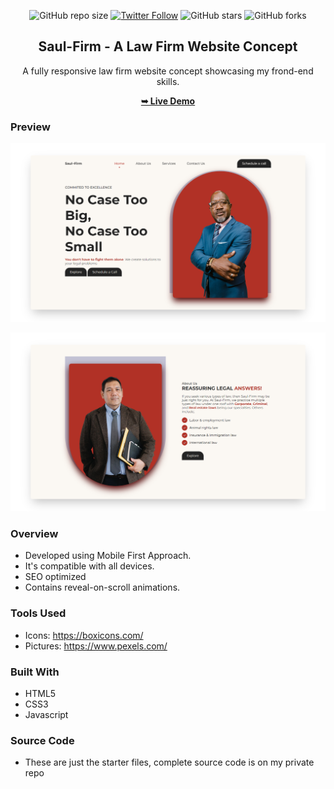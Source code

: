 <div align="center">
  
  ![GitHub repo size](https://img.shields.io/github/repo-size/mde3/Saul-Firm-A-law-firm-Concept)
  [![Twitter Follow](https://img.shields.io/twitter/follow/mabiorduom?style=social)](https://twitter.com/intent/follow?screen_name=mabiorduom)
  ![GitHub stars](https://img.shields.io/github/stars/mde3/Saul-Firm-A-law-firm-Concept?style=social)
  ![GitHub forks](https://img.shields.io/github/forks/mde3/Saul-Firm-A-law-firm-Concept?style=social)
  
  <h2 align="center">Saul-Firm - A Law Firm Website Concept</h2>

  A fully responsive law firm website concept showcasing my frond-end skills.

  <a href="https://saul-firm.netlify.app/"><strong>➥ Live Demo</strong></a>

</div>

### Preview
![Example screenshot](preview-1.png)

![Example screenshot](preview-2.png)

### Overview
- Developed using Mobile First Approach.
- It's compatible with all devices.
- SEO optimized
- Contains reveal-on-scroll animations.

### Tools Used
- Icons: https://boxicons.com/
- Pictures: https://www.pexels.com/

### Built With
- HTML5
- CSS3
- Javascript

### Source Code
- These are just the starter files, complete source code is on my private repo
